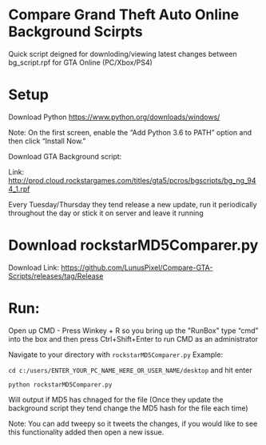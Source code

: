 # Compare Grand Theft Auto Online Background Scirpts


Quick script deigned for downloding/viewing latest changes between bg_script.rpf for GTA Online (PC/Xbox/PS4)



# Setup


Download Python 
https://www.python.org/downloads/windows/

Note: On the first screen, enable the “Add Python 3.6 to PATH” option and then click “Install Now.”


Download GTA Background script:

Link: http://prod.cloud.rockstargames.com/titles/gta5/pcros/bgscripts/bg_ng_944_1.rpf

Every Tuesday/Thursday they tend release a new update, run it periodically throughout the day or stick it on server and leave it running


# Download rockstarMD5Comparer.py

Download Link:
https://github.com/LunusPixel/Compare-GTA-Scripts/releases/tag/Release



# Run:


Open up CMD - Press Winkey + R so you bring up the "RunBox" type “cmd” into the box and then press Ctrl+Shift+Enter to run CMD as an administrator


Navigate to your directory with `rockstarMD5Comparer.py` 
Example:

`cd c:/users/ENTER_YOUR_PC_NAME_HERE_OR_USER_NAME/desktop` and hit enter


 `python rockstarMD5Comparer.py` 


Will output if MD5 has chnaged for the file (Once they update the background script they tend change the MD5 hash for the file each time)




Note: You can add tweepy so it tweets the changes, if you would like to see this functionality added then open a new issue. 
